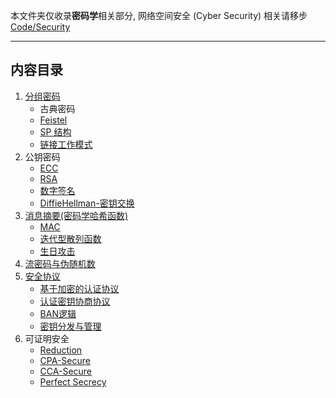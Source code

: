 本文件夹仅收录**密码学**相关部分, 网络空间安全 (Cyber Security) 相关请移步 [Code/Security](obsidian://open?vault=Code&file=Security%2FREADME)

***

## 内容目录

1. [分组密码](分组密码/分组密码.md)
	- 古典密码
	- [Feistel](分组密码/Feistel-结构/Feistel.md)
	- [SP 结构](分组密码/SP-结构/代换置换网络.md)
	- [链接工作模式](分组密码/链接工作模式.md)
1. 公钥密码
	- [ECC](公钥密码/ECC/ECC.md)
	- [RSA](公钥密码/RSA/RSA.md)
	- [数字签名](公钥密码/数字签名.md)
	- [DiffieHellman-密钥交换](公钥密码/DiffieHellman-密钥交换.md)
1. [消息摘要(密码学哈希函数)](消息摘要/消息摘要.md)
	- [MAC](消息摘要/消息认证码/MAC.md)
	- [迭代型散列函数](消息摘要/迭代型散列函数.md)
	- [生日攻击](消息摘要/生日攻击.md)
1. [流密码与伪随机数](流密码与伪随机数/流密码.md)
2. [安全协议](安全协议/安全协议.md)
	- [基于加密的认证协议](安全协议/认证协议/基于加密的认证协议.md)
	- [认证密钥协商协议](安全协议/认证的密钥协商协议/认证密钥协商协议.md)
	- [BAN逻辑](安全协议/BAN逻辑.md)
	- [密钥分发与管理](安全协议/密钥分发与管理.md)
1. 可证明安全
	- [Reduction](附录/可证明安全/Reduction.md)
	- [CPA-Secure](附录/可证明安全/CPA-Secure.md)
	- [CCA-Secure](附录/可证明安全/CCA-Secure.md)
	- [Perfect Secrecy](附录/可证明安全/Perfect%20Secrecy.md)
